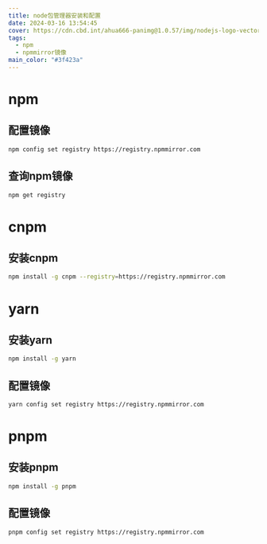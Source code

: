 ```yaml
---
title: node包管理器安装和配置
date: 2024-03-16 13:54:45
cover: https://cdn.cbd.int/ahua666-panimg@1.0.57/img/nodejs-logo-vector-png-desktop-background-2560.png
tags:
  - npm
  - npmmirror镜像
main_color: "#3f423a"
---
```


# npm
## 配置镜像
```bash
npm config set registry https://registry.npmmirror.com
```

## 查询npm镜像

```bash
npm get registry 
```

# cnpm
## 安装cnpm
```bash
npm install -g cnpm --registry=https://registry.npmmirror.com
```

# yarn

## 安装yarn
```bash
npm install -g yarn 
```

## 配置镜像
```bash
yarn config set registry https://registry.npmmirror.com
```

# pnpm

## 安装pnpm

```bash
npm install -g pnpm
```
## 配置镜像
```bash
pnpm config set registry https://registry.npmmirror.com
```
